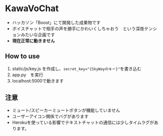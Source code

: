 # KawaVoChat
- ハッカソン「Boost」にて開発した成果物です
- ボイスチャットで相手の声を勝手にかわいくしちゃおう　という深夜テンションみたいな企画です
- **現在正常に動きません**

## How to use
1. static/js/key.js を作成し、```secret_key="{SkyWayのキー}"```を書き込む
1. app.py　を実行
1. localhost:5000で動きます

## 注意
- ミュート/スピーカーミュートボタンが機能していません
- ユーザーアイコン関係でバグがあります
- Herokuを使っている影響でテキストチャットの通信には少しタイムラグがあります。

